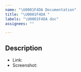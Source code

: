 ```yaml
---
name: "\U0001F4DA Documentation"
title: "\U0001F4DA "
labels: "\U0001F4DA doc"
assignees: ""

---
```


## Description

- Link:
- Screenshot:
